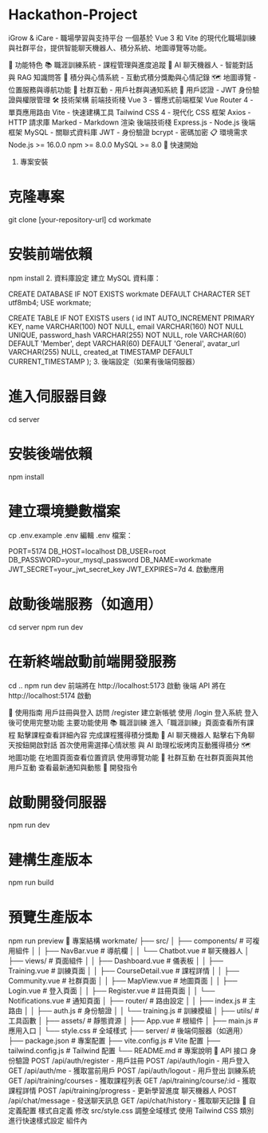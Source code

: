 # Hackathon-Project
iGrow & iCare - 職場學習與支持平台
一個基於 Vue 3 和 Vite 的現代化職場訓練與社群平台，提供智能聊天機器人、積分系統、地圖導覽等功能。

🌟 功能特色
📚 職涯訓練系統 - 課程管理與進度追蹤
💬 AI 聊天機器人 - 智能對話與 RAG 知識問答
🎯 積分與心情系統 - 互動式積分獎勵與心情記錄
🗺️ 地圖導覽 - 位置服務與導航功能
👥 社群互動 - 用戶社群與通知系統
🔐 用戶認證 - JWT 身份驗證與權限管理
🛠️ 技術架構
前端技術棧
Vue 3 - 響應式前端框架
Vue Router 4 - 單頁應用路由
Vite - 快速建構工具
Tailwind CSS 4 - 現代化 CSS 框架
Axios - HTTP 請求庫
Marked - Markdown 渲染
後端技術棧
Express.js - Node.js 後端框架
MySQL - 關聯式資料庫
JWT - 身份驗證
bcrypt - 密碼加密
📋 環境需求
Node.js >= 16.0.0
npm >= 8.0.0
MySQL >= 8.0
🚀 快速開始
1. 專案安裝
# 克隆專案
git clone [your-repository-url]
cd workmate

# 安裝前端依賴
npm install
2. 資料庫設定
建立 MySQL 資料庫：

CREATE DATABASE IF NOT EXISTS workmate DEFAULT CHARACTER SET utf8mb4;
USE workmate;

CREATE TABLE IF NOT EXISTS users (
  id INT AUTO_INCREMENT PRIMARY KEY,
  name VARCHAR(100) NOT NULL,
  email VARCHAR(160) NOT NULL UNIQUE,
  password_hash VARCHAR(255) NOT NULL,
  role VARCHAR(60) DEFAULT 'Member',
  dept VARCHAR(60) DEFAULT 'General',
  avatar_url VARCHAR(255) NULL,
  created_at TIMESTAMP DEFAULT CURRENT_TIMESTAMP
);
3. 後端設定（如果有後端伺服器）
# 進入伺服器目錄
cd server

# 安裝後端依賴
npm install

# 建立環境變數檔案
cp .env.example .env
編輯 .env 檔案：

PORT=5174
DB_HOST=localhost
DB_USER=root
DB_PASSWORD=your_mysql_password
DB_NAME=workmate
JWT_SECRET=your_jwt_secret_key
JWT_EXPIRES=7d
4. 啟動應用
# 啟動後端服務（如適用）
cd server
npm run dev

# 在新終端啟動前端開發服務
cd ..
npm run dev
前端將在 http://localhost:5173 啟動 後端 API 將在 http://localhost:5174 啟動

📱 使用指南
用戶註冊與登入
訪問 /register 建立新帳號
使用 /login 登入系統
登入後可使用完整功能
主要功能使用
📚 職涯訓練
進入「職涯訓練」頁面查看所有課程
點擊課程查看詳細內容
完成課程獲得積分獎勵
💬 AI 聊天機器人
點擊右下角聊天按鈕開啟對話
首次使用需選擇心情狀態
與 AI 助理松坂烤肉互動獲得積分
🗺️ 地圖功能
在地圖頁面查看位置資訊
使用導覽功能
👥 社群互動
在社群頁面與其他用戶互動
查看最新通知與動態
🔧 開發指令
# 啟動開發伺服器
npm run dev

# 建構生產版本
npm run build

# 預覽生產版本
npm run preview
📁 專案結構
workmate/
├── src/
│   ├── components/          # 可複用組件
│   │   ├── NavBar.vue      # 導航欄
│   │   └── Chatbot.vue     # 聊天機器人
│   ├── views/              # 頁面組件
│   │   ├── Dashboard.vue   # 儀表板
│   │   ├── Training.vue    # 訓練頁面
│   │   ├── CourseDetail.vue # 課程詳情
│   │   ├── Community.vue   # 社群頁面
│   │   ├── MapView.vue     # 地圖頁面
│   │   ├── Login.vue       # 登入頁面
│   │   ├── Register.vue    # 註冊頁面
│   │   └── Notifications.vue # 通知頁面
│   ├── router/             # 路由設定
│   │   ├── index.js        # 主路由
│   │   ├── auth.js         # 身份驗證
│   │   └── training.js     # 訓練模組
│   ├── utils/              # 工具函數
│   ├── assets/             # 靜態資源
│   ├── App.vue             # 根組件
│   ├── main.js             # 應用入口
│   └── style.css           # 全域樣式
├── server/                 # 後端伺服器（如適用）
├── package.json            # 專案配置
├── vite.config.js          # Vite 配置
├── tailwind.config.js      # Tailwind 配置
└── README.md               # 專案說明
🔌 API 接口
身份驗證
POST /api/auth/register - 用戶註冊
POST /api/auth/login - 用戶登入
GET /api/auth/me - 獲取當前用戶
POST /api/auth/logout - 用戶登出
訓練系統
GET /api/training/courses - 獲取課程列表
GET /api/training/course/:id - 獲取課程詳情
POST /api/training/progress - 更新學習進度
聊天機器人
POST /api/chat/message - 發送聊天訊息
GET /api/chat/history - 獲取聊天記錄
🎨 自定義配置
樣式自定義
修改 src/style.css 調整全域樣式
使用 Tailwind CSS 類別進行快速樣式設定
組件內 <style> 區塊進行局部樣式調整
路由配置
在 src/router/index.js 添加新路由
模組化路由配置在 src/router/ 目錄下
🐛 故障排除
常見問題
無法連接資料庫

確認 MySQL 服務正在運行
檢查 .env 檔案中的資料庫配置
JWT 認證失敗

確認 JWT_SECRET 已正確設定
檢查瀏覽器是否支援 httpOnly cookies
前端無法訪問 API

確認後端服務正在 port 5174 運行
檢查 Vite 代理配置
🤝 貢獻指南
Fork 專案
建立功能分支 (git checkout -b feature/AmazingFeature)
提交更改 (git commit -m 'Add some AmazingFeature')
推送到分支 (git push origin feature/AmazingFeature)
開啟 Pull Request
📄 授權
本專案由黑客松板烤肉團隊開發製作。

📞 聯絡支援
如有任何問題或建議，請聯絡開發團隊。

感謝使用 iGrow & iCare 平台！ 🎉
